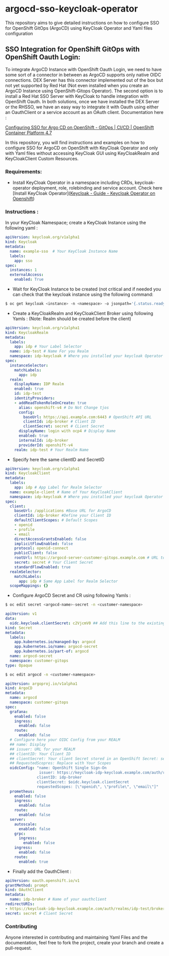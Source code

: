 # argocd-sso-keycloak-operator
This repository aims to give detailed instructions on how to configure SSO for OpenShift GitOps (ArgoCD) using KeyCloak Operator and Yaml files configuration

## SSO Integration for OpenShift GitOps with OpenShift Oauth Login:

To integrate ArgoCD Instance with OpenShift Oauth Login, we need to have some sort of a connector in between as ArgoCD supports only native OIDC connections. DEX Server has this connector implemented out of the box but not yet supported by Red Hat (Not even installed when you create an ArgoCD Instance using OpenShift-Gitops Operator). The second option is to install a Red Hat SSO Server with KeyCloak to handle integration with OpenShift Oauth. In both solutions, once we have installed the DEX Server or the RHSSO, we have an easy way to integrate it with Oauth using either an OauthClient or a service account as an OAuth client. Documentation here :

[Configuring SSO for Argo CD on OpenShift - GitOps | CI/CD | OpenShift Container Platform 4.7](https://docs.openshift.com/container-platform/4.7/cicd/gitops/configuring-sso-for-argo-cd-on-openshift.html#registering-an-additional-oauth-client_configuring-sso-for-argo-cd-on-openshift)

In this repository, you will find instructions and examples on how to configure SSO for ArgoCD on OpenShift with KeyCloak Operator and only with Yaml files without accessing KeyCloak GUI using KeyCloakRealm and KeyCloakClient Custom Resources. 

### Requirements:

* Install KeyCloak Operator in a namespace including CRDs, keycloak-operator deployment, role, rolebinding and service account. Check here [Install KeyCloak Operator]([Keycloak - Guide - Keycloak Operator on Openshift](https://www.keycloak.org/getting-started/getting-started-operator-openshift))

### Instructions :

In your KeyCloak Namespace; create a KeyCloak Instance using the following yaml :

```yaml
apiVersion: keycloak.org/v1alpha1
kind: Keycloak
metadata:
  name: example-sso  # Your KeyCloak Instance Name
  labels:
    app: sso
spec:
  instances: 1
  externalAccess:
    enabled: True
```

* Wait for KeyCloak Instance to be created (not critical and if needed you can check that the keycloak instance using the following command:

```bash
$ oc get keycloak <instance> -n <namespace> -o jsonpath='{.status.ready}'
```

* Create a KeyCloakRealm and KeyCloakClient Broker using following Yamls : (Note: Realm should be created before the client)

```yaml
apiVersion: keycloak.org/v1alpha1
kind: KeycloakRealm
metadata:
  labels:
    app: idp # Your Label Selector
  name: idp-test # Name For you Realm
  namespace: idp-keycloak # Where you installed your keycloak Operator
spec:
  instanceSelector:
    matchLabels:
      app: idp
  realm:
    displayName: IDP Realm
    enabled: true
    id: idp-test
    identityProviders:
    - addReadTokenRoleOnCreate: true
      alias: openshift-v4 # Do Not Change tjos
      config:
        baseUrl: https://api.example.com:6443 # OpenShift API URL
        clientId: idp-broker # Client ID
        clientSecret: secret # CLient Secret
      displayName: login with ocp4 # Display Name
      enabled: true
      internalId: idp-broker 
      providerId: openshift-v4
    realm: idp-test # Your Realm Name
```

* Specify here the same clientID and SecretID

  
```yaml
apiVersion: keycloak.org/v1alpha1
kind: KeycloakClient
metadata:
  labels:
    app: idp # App Label for Realm Selector
  name: example-client # Name of Your KeyCloakClient
  namespace: idp-keycloak # Where you installed your keycloak Operator
spec:
  client:
    baseUrl: /applications #Base URL for ArgoCD
    clientId: idp-broker #Define your Client ID
    defaultClientScopes: # Default Scopes
    - openid
    - profile
    - email
    directAccessGrantsEnabled: false 
    implicitFlowEnabled: false
    protocol: openid-connect
    publicClient: false 
    rootUrl: https://argocd-server-customer-gitops.example.com # URL to your ArgoCD  
    secret: secret # Your Client Secret
    standardFlowEnabled: true
  realmSelector:
    matchLabels:
      app: idp # Same App Label for Realm Selector
  scopeMappings: {}

```

* Configure ArgoCD Secret and CR using following Yamls :

```bash
$ oc edit secret <argocd-name>-secret -n <customer-namespace>
```

```yaml 
apiVersion: v1
data:
  oidc.keycloak.clientSecret: c2VjcmV0 ## Add this line to the existing argocd-secret with your client secret encrypted in Base64
kind: Secret
metadata:
  labels:
    app.kubernetes.io/managed-by: argocd
    app.kubernetes.io/name: argocd-secret
    app.kubernetes.io/part-of: argocd
  name: argocd-secret
  namespace: customer-gitops
type: Opaque

```

```bash
$ oc edit argocd -n <customer-namespace>
```

```yaml
apiVersion: argoproj.io/v1alpha1
kind: ArgoCD
metadata:
  name: argocd
  namespace: customer-gitops
spec:
  grafana:
    enabled: false
    ingress:
      enabled: false
    route:
      enabled: false
  # Configure here your OIDC Config from your REALM 
  ## name: Display 
  ## issuer: URL for your REALM
  ## clientID: Your Client ID
  ## clientSecret: Your client Secret stored in an OpenShift Secret: see argocd-yaml example 
  ## RequestedScopres: Replace with Your Scopes
  oidcConfig: "name: OpenShift Single Sign-On   
               issuer: https://keycloak-idp-keycloak.example.com/auth/realms/idp-test  
              clientID: idp-broker
              clientSecret: $oidc.keycloak.clientSecret 
              requestedScopes: [\"openid\", \"profile\", \"email\"]"
  prometheus:
    enabled: false
    ingress:
      enabled: false
    route:
      enabled: false
  server:    
    autoscale:
      enabled: false
    grpc:
      ingress:
        enabled: false
    ingress:
      enabled: false
    route:
      enabled: true
```

* Finally add the OauthClient :

```yaml
apiVersion: oauth.openshift.io/v1
grantMethod: prompt
kind: OAuthClient
metadata:
  name: idp-broker # Name of your oauthclient
redirectURIs:
- https://keycloak-idp-keycloak.example.com/auth/realms/idp-test/broker/openshift-v4/endpoint # Replace idp-test by your Realm Name
secret: secret # Client Secret
```

### Contributing

Anyone interested in contributing and maintaining Yaml Files and the documentation, feel free to fork the project, create your branch and create a pull-request.
